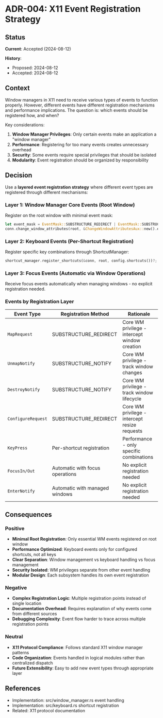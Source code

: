 # ADR-004: X11 Event Registration Strategy

## Status
**Current**: Accepted (2024-08-12)

**History**:
- Proposed: 2024-08-12
- Accepted: 2024-08-12

## Context
Window managers in X11 need to receive various types of events to function properly. However, different events have different registration mechanisms and performance implications. The question is: which events should be registered how, and when?

Key considerations:
1. **Window Manager Privileges**: Only certain events make an application a "window manager"
2. **Performance**: Registering for too many events creates unnecessary overhead
3. **Security**: Some events require special privileges that should be isolated
4. **Modularity**: Event registration should be organized by responsibility

## Decision
Use a **layered event registration strategy** where different event types are registered through different mechanisms:

### Layer 1: Window Manager Core Events (Root Window)
Register on the root window with minimal event mask:
```rust
let event_mask = EventMask::SUBSTRUCTURE_REDIRECT | EventMask::SUBSTRUCTURE_NOTIFY;
conn.change_window_attributes(root, &ChangeWindowAttributesAux::new().event_mask(event_mask))?;
```

### Layer 2: Keyboard Events (Per-Shortcut Registration)
Register specific key combinations through ShortcutManager:
```rust
shortcut_manager.register_shortcuts(&conn, root, config.shortcuts())?;
```

### Layer 3: Focus Events (Automatic via Window Operations)
Receive focus events automatically when managing windows - no explicit registration needed.

### Events by Registration Layer

| Event Type | Registration Method | Rationale |
|------------|-------------------|-----------|
| `MapRequest` | SUBSTRUCTURE_REDIRECT | Core WM privilege - intercept window creation |
| `UnmapNotify` | SUBSTRUCTURE_NOTIFY | Core WM privilege - track window changes |
| `DestroyNotify` | SUBSTRUCTURE_NOTIFY | Core WM privilege - track window lifecycle |
| `ConfigureRequest` | SUBSTRUCTURE_REDIRECT | Core WM privilege - intercept resize requests |
| `KeyPress` | Per-shortcut registration | Performance - only specific combinations |
| `FocusIn/Out` | Automatic with focus operations | No explicit registration needed |
| `EnterNotify` | Automatic with managed windows | No explicit registration needed |

## Consequences

### Positive
- **Minimal Root Registration**: Only essential WM events registered on root window
- **Performance Optimized**: Keyboard events only for configured shortcuts, not all keys
- **Clear Separation**: Window management vs keyboard handling vs focus management
- **Security Isolated**: WM privileges separate from other event handling
- **Modular Design**: Each subsystem handles its own event registration

### Negative
- **Complex Registration Logic**: Multiple registration points instead of single location
- **Documentation Overhead**: Requires explanation of why events come from different sources
- **Debugging Complexity**: Event flow harder to trace across multiple registration points

### Neutral
- **X11 Protocol Compliance**: Follows standard X11 window manager patterns
- **Code Organization**: Events handled in logical modules rather than centralized dispatch
- **Future Extensibility**: Easy to add new event types through appropriate layer

## References
- Implementation: src/window_manager.rs event handling
- Implementation: src/keyboard.rs shortcut registration
- Related: X11 protocol documentation